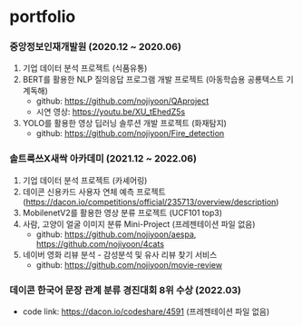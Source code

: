 # portfolio

### 중앙정보인재개발원 (2020.12 ~ 2020.06)
1. 기업 데이터 분석 프로젝트 (식품유통)
2. BERT를 활용한 NLP 질의응답 프로그램 개발 프로젝트 (아동학습용 공룡텍스트 기계독해) 
    - github: https://github.com/nojiyoon/QAproject
    - 시연 영상: https://youtu.be/XU_tEhedZ5s
3. YOLO를 활용한 영상 딥러닝 솔루션 개발 프로젝트 (화재탐지)
    - github: https://github.com/nojiyoon/Fire_detection

### 솔트룩쓰X새싹 아카데미 (2021.12 ~ 2022.06)
1. 기업 데이터 분석 프로젝트 (카셰어링)
2. 데이콘 신용카드 사용자 연체 예측 프로젝트(https://dacon.io/competitions/official/235713/overview/description)
3. MobilenetV2를 활용한 영상 분류 프로젝트 (UCF101 top3)
4. 사람, 고양이 얼굴 이미지 분류 Mini-Project (프레젠테이션 파일 없음)
    - github: https://github.com/nojiyoon/aespa, https://github.com/nojiyoon/4cats
5. 네이버 영화 리뷰 분석 - 감성분석 및 유사 리뷰 찾기 서비스
    - github: https://github.com/nojiyoon/movie-review

### 데이콘 한국어 문장 관계 분류 경진대회 8위 수상 (2022.03)
- code link: https://dacon.io/codeshare/4591 (프레젠테이션 파일 없음)
